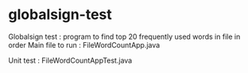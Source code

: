 # globalsign-test
Globalsign test : program to find top 20 frequently used words in file in order
Main file to run : FileWordCountApp.java

Unit test : FileWordCountAppTest.java
